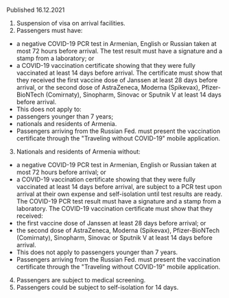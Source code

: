 Published 16.12.2021
1. Suspension of visa on arrival facilities.
2. Passengers must have:
- a negative COVID-19 PCR test in Armenian, English or Russian taken at most 72 hours before arrival. The test result must have a signature and a stamp from a laboratory; or
- a COVID-19 vaccination certificate showing that they were fully vaccinated at least 14 days before arrival. The certificate must show that they received the first vaccine dose of Janssen at least 28 days before arrival, or the second dose of AstraZeneca, Moderna (Spikevax), Pfizer-BioNTech (Comirnaty), Sinopharm, Sinovac or Sputnik V at least 14 days before arrival.
- This does not apply to:
- passengers younger than 7 years;
- nationals and residents of Armenia.
- Passengers arriving from the Russian Fed. must present the vaccination certificate through the "Traveling without COVID-19" mobile application.
3. Nationals and residents of Armenia without:
- a negative COVID-19 PCR test in Armenian, English or Russian taken at most 72 hours before arrival; or
- a COVID-19 vaccination certificate showing that they were fully vaccinated at least 14 days before arrival, are subject to a PCR test upon arrival at their own expense and self-isolation until test results are ready.
The COVID-19 PCR test result must have a signature and a stamp from a laboratory. The COVID-19 vaccination certificate must show that they received:
- the first vaccine dose of Janssen at least 28 days before arrival; or
- the second dose of AstraZeneca, Moderna (Spikevax), Pfizer-BioNTech (Comirnaty), Sinopharm, Sinovac or Sputnik V at least 14 days before arrival.
- This does not apply to passengers younger than 7 years.
- Passengers arriving from the Russian Fed. must present the vaccination certificate through the "Traveling without COVID-19" mobile application.
4. Passengers are subject to medical screening.
5. Passengers could be subject to self-isolation for 14 days.